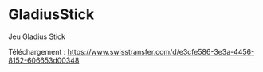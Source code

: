 # GladiusStick
Jeu Gladius Stick

Téléchargement : https://www.swisstransfer.com/d/e3cfe586-3e3a-4456-8152-606653d00348
